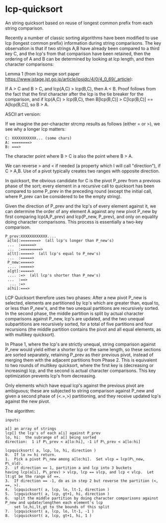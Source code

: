 lcp-quicksort
=============

An string quicksort based on reuse of longest common prefix from each string comparison.

Recently a number of classic sorting algorithms have been modified to use lcp (longest common prefix) information during string comparisons.
The key observation is that if two strings A,B have already been compared to a third key C, 
and the lcp's from that comparison have been retained, then
the ordering of A and B can be determined by looking at lcp length, and then character comparisons:

Lemma 1 (from lcp merge sort paper https://www.jstage.jst.go.jp/article/ipsjdc/4/0/4_0_69/_article):  

If A > C and B > C, and lcp(A,C) > lcp(B,C), then A < B. Proof follows from the fact that the first character
after the lcp is the tie breaker for the comparison, and if lcp(A,C) > lcp(B,C), then B[lcp(B,C)] > C[lcp(B,C)] == A[lcp(B,C)], so B > A.

ASCII art version:

If we imagine the per-character strcmp results as follows (either = or >), we see why a longer lcp matters:

    C: XXXXXXXXXXX... (some chars)
    A: ========>
    B: ===>

The character point where B > C is also the point where B > A.

We can reverse > and < if needed (a property which I will call "direction"), if C > A,B.  Use of a pivot typically creates two ranges with opposite direction.

In quicksort, the obvious candidate for C is the pivot P_prev from a previous phase of the sort; every element in a recursive call to quicksort 
has been compared to some P\_prev in the preceding round (except the initial call, where P\_prev can be considered to be 
the empty string).  

Given the direction of P_prev and the lcp's of every element against it, we can 
determine the order of any element A against any new pivot P\_new by first comparing lcp(A,P\_prev) and lcp(P\_new, P\_prev), and only on equality doing character comparisons.  This process is essentially a two-key comparison.

    P_prev:XXXXXXXXXXXX....
     a[lo]:========>  (all lcp's longer than P_new's)
     ...  :======>
     ...  :=========>
     a[lt]:=====>  (all lcp's equal to P_new's)
     ...  :=====>
     P_new:=====>
     .... :=====>
     a[gt]:=====>
     .... :=>  (all lcp's shorter than P_new's)
     ...  :==>
      ... :=>
     a[hi]:===>

LCP Quicksort therefore uses two phases:  After a new pivot P_new is selected, elements are partitioned by lcp's 
which are greater than, equal to, or less than P_new's, and the two unequal partitions are recursively sorted.  In the second phase, the middle partition is split by actual 
character comparisons against P\_new, lcp's are updated, and the two unequal subpartitions are 
recursively sorted, for a total of five partitions and four recursions (the middle partition contains the pivot and all equal elements, as with multikey quicksort).  

In Phase 1, where the lcp's are strictly unequal, string comparison against P_new would yield either a shorter lcp or the same length, so 
these sections are sorted separately, retaining P_prev as their previous pivot, instead of merging them with the adjacent partitions from Phase 2.  This is equivalent to two rounds of multikey quicksort, where the first key is (decreasing or increasing) lcp, and the second is actual character comparisons.  This key optimization prevents lcp's from decreasing.

Only elements which have equal lcp's against the previous pivot are ambiguous; these are subjected
to string comparison against P_new and given a second phase of (<.=,>) partitioning, and they receive updated lcp's against the new pivot.

The algorithm:

    inputs:
  
    a[] an array of strings
    lcp[] the lcp's of each a[i] against P_prev
    lo, hi:  the subrange of a[] being sorted
    direction:  1 if P\_prev < a[lo:hi], -1 if P\_prev < a[lo:hi]
    
    lcpquicksort( a, lcp, lo, hi, direction )
    0.  If lo >= hi return.
    1.  Pick a pivot P\_new among a[lo:hi].  Set vlcp = lcp(P\_new, P\_old).
    2.  if direction == 1, partition a and lcp into 3 buckets 
    having lcp(a[i], P\_prev) > vlcp, lcp == vlcp, and lcp < vlcp.  Let lt:gt be the range of ==.
    3.  If direction == -1, do as in step 2 but reverse the partition (<, ==, >).
    4.  lcpquicksort( a, lcp, lo, lt-1, direction )
    5.  lcpquicksort( a, lcp, gt+1, hi, direction )
    6.  split the middle partition by doing character comparisons against P_new and update/lengthen each element's lcp
        set lo,hi,lt,gt to the bounds of this split
    7.  lcpquicksort( a, lcp, lo, lt-1, -1 )
    8.  lcpquicksort( a, lcp, gt+1, hi, 1 )
